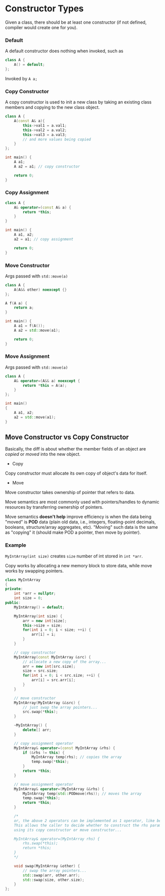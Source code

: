 # Constructor Types

Given a class, there should be at least one constructor (if not defined, compiler would create one for you).

### Default 

A default constructor does nothing when invoked, such as
```cpp
class A {
    A() = default;
};
```

Invoked by `A a;`

### Copy Constructor

A copy constructor is used to init a new class by taking an existing class members and copying to the new class object.

```cpp
class A {
    A(const A& a){
        this->val1 = a.val1;
        this->val2 = a.val2;
        this->val3 = a.val3;
        // and more values being copied
    }
};

int main() {
    A a1;
    A a2 = a1; // copy constructor

    return 0;
}
```

### Copy Assignment

```cpp
class A {
    A& operator=(const A& a) {
        return *this;
    }
}

int main() {
    A a1, a2;
    a2 = a1; // copy assignment

    return 0;
}
```

### Move Constructor

Args passed with `std::move(a)`

```cpp
class A {
    A(A&& other) noexcept {}
};

A f(A a) {
    return a;
}

int main() {
    A a1 = f(A());
    A a2 = std::move(a1);

    return 0;
}
```

### Move Assignment

Args passed with `std::move(a)`

```cpp
class A {
    A& operator=(A&& a) noexcept {
        return *this = A(a);
    }
};

int main()
{
    A a1, a2;
    a2 = std::move(a1);
}
```

## Move Constructor vs Copy Constructor

Basically, the diff is about whether the member fields of an object are *copied* or *moved* into the new object.

* Copy

Copy constructor must allocate its own copy of object's data for itself. 

* Move

Move constructor takes ownership of pointer that refers to data.

Move semantics are most commonly used with pointers/handles to dynamic resources by transferring ownership of pointers.

Move semantics **doesn't help** improve efficiency is when the data being "moved" is **POD** data (plain old data, i.e., integers, floating-point decimals, booleans, structure/array aggregates, etc).
"Moving" such data is the same as "copying" it (should make POD a pointer, then move by pointer).

### Example

`MyIntArray(int size)` creates `size` number of int stored in `int *arr`.

Copy works by allocating a new memory block to store data, while move works by swapping pointers.

```cpp
class MyIntArray
{
private:
    int *arr = nullptr;
    int size = 0;
public:
    MyIntArray() = default;

    MyIntArray(int size) {
        arr = new int[size];
        this->size = size;
        for(int i = 0; i < size; ++i) {
            arr[i] = i;
        }
    }

    // copy constructor
    MyIntArray(const MyIntArray &src) {
        // allocate a new copy of the array...
        arr = new int[src.size];
        size = src.size;
        for(int i = 0; i < src.size; ++i) {
            arr[i] = src.arr[i];
        }
    }

    // move constructor
    MyIntArray(MyIntArray &&src) {
        // just swap the array pointers...
        src.swap(*this);
    }

    ~MyIntArray() {
        delete[] arr;
    }

    // copy assignment operator
    MyIntArray& operator=(const MyIntArray &rhs) {
        if (&rhs != this) {
            MyIntArray temp(rhs); // copies the array
            temp.swap(*this);
        }
        return *this;
    }

    // move assignment operator
    MyIntArray& operator=(MyIntArray &&rhs) {
        MyIntArray temp(std::PODmove(rhs)); // moves the array
        temp.swap(*this);
        return *this;
    }

    /*
    or, the above 2 operators can be implemented as 1 operator, like below.
    This allows the caller to decide whether to construct the rhs parameter
    using its copy constructor or move constructor...

    MyIntArray& operator=(MyIntArray rhs) {
        rhs.swap(*this);
        return *this;
    }
    */

    void swap(MyIntArray &other) {
        // swap the array pointers...
        std::swap(arr, other.arr);
        std::swap(size, other.size);
    }
};
```